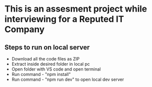 # This is an assesment project while interviewing for a Reputed IT Company

## Steps to run on local server

- Download all the code files as ZIP
- Extract inside desired folder in local pc
- Open folder with VS code and open terminal
- Run command - "npm install"
- Run command - "npm run dev" to open local dev server
